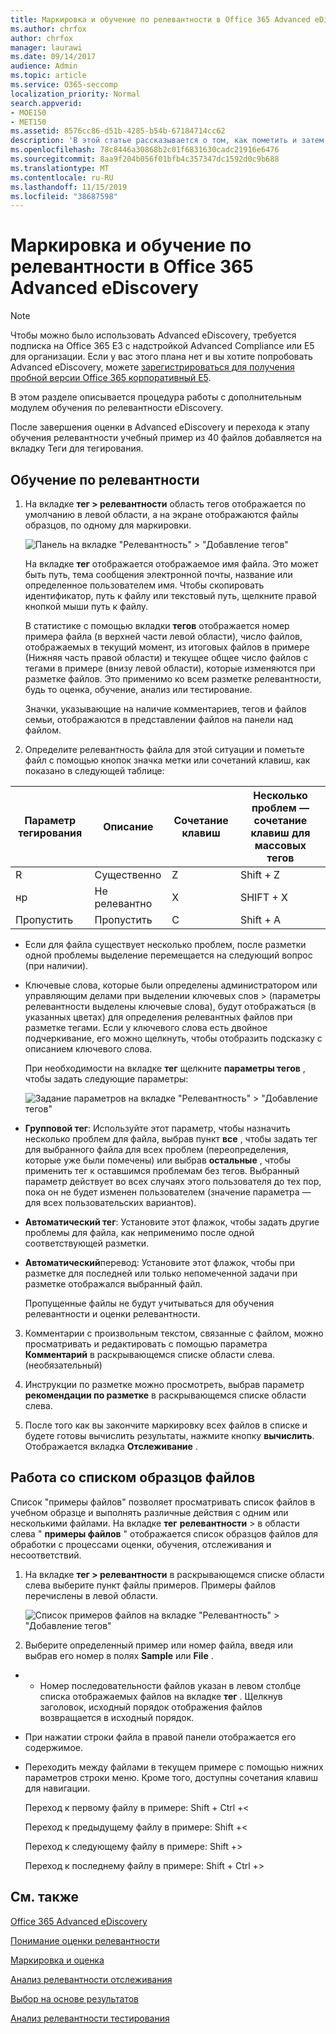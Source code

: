 ```yaml
---
title: Маркировка и обучение по релевантности в Office 365 Advanced eDiscovery
ms.author: chrfox
author: chrfox
manager: laurawi
ms.date: 09/14/2017
audience: Admin
ms.topic: article
ms.service: O365-seccomp
localization_priority: Normal
search.appverid:
- MOE150
- MET150
ms.assetid: 8576cc86-d51b-4285-b54b-67184714cc62
description: 'В этой статье рассказывается о том, как пометить и затем работать с обучающим образцом, в котором находится 40 файлов, на этапе обучения для Office 365 Advanced eDiscovery.  '
ms.openlocfilehash: 78c8446a30868b2c01f6831630cadc21916e6476
ms.sourcegitcommit: 8aa9f204b056f01bfb4c357347dc1592d0c9b688
ms.translationtype: MT
ms.contentlocale: ru-RU
ms.lasthandoff: 11/15/2019
ms.locfileid: "38687598"
---
```

# <a name="tagging-and-relevance-training-in-office-365-advanced-ediscovery"></a>Маркировка и обучение по релевантности в Office 365 Advanced eDiscovery

> [!NOTE]
> Чтобы можно было использовать Advanced eDiscovery, требуется подписка на Office 365 E3 с надстройкой Advanced Compliance или E5 для организации. Если у вас этого плана нет и вы хотите попробовать Advanced eDiscovery, можете [зарегистрироваться для получения пробной версии Office 365 корпоративный E5](https://go.microsoft.com/fwlink/p/?LinkID=698279). 
  
В этом разделе описывается процедура работы с дополнительным модулем обучения по релевантности eDiscovery. 
  
После завершения оценки в Advanced eDiscovery и перехода к этапу обучения релевантности учебный пример из 40 файлов добавляется на вкладку Теги для тегирования. 
  
## <a name="performing-relevance-training"></a>Обучение по релевантности

1. На вкладке **тег \> релевантности** область тегов отображается по умолчанию в левой области, а на экране отображаются файлы образцов, по одному для маркировки. 
    
    ![Панель на вкладке "Релевантность" > "Добавление тегов"](media/0cf19ab4-b427-4a7f-8749-0f4ed9afaf58.png)
  
    На вкладке **тег** отображается отображаемое имя файла. Это может быть путь, тема сообщения электронной почты, название или определенное пользователем имя. Чтобы скопировать идентификатор, путь к файлу или текстовый путь, щелкните правой кнопкой мыши путь к файлу. 
    
    В статистике с помощью вкладки **тегов** отображается номер примера файла (в верхней части левой области), число файлов, отображаемых в текущий момент, из итоговых файлов в примере (Нижняя часть правой области) и текущее общее число файлов с тегами в примере (внизу левой области), которые изменяются при разметке файлов. Это применимо ко всем разметке релевантности, будь то оценка, обучение, анализ или тестирование. 
    
    Значки, указывающие на наличие комментариев, тегов и файлов семьи, отображаются в представлении файлов на панели над файлом.
    
2. Определите релевантность файла для этой ситуации и пометьте файл с помощью кнопок значка метки или сочетаний клавиш, как показано в следующей таблице:

|**Параметр тегирования**|**Описание**|**Сочетание клавиш**|**Несколько проблем — сочетание клавиш для массовых тегов**|
|-----|-----|-----|-----|
|R  <br/> |Существенно  <br/> |Z  <br/> |Shift + Z  <br/> |
|нр  <br/> |Не релевантно  <br/> |X  <br/> |SHIFT + X  <br/> |
|Пропустить  <br/> |Пропустить  <br/> |C  <br/> |Shift + A  <br/> |
   
  - Если для файла существует несколько проблем, после разметки одной проблемы выделение перемещается на следующий вопрос (при наличии). 
    
  - Ключевые слова, которые были определены администратором или управляющим делами при выделении ключевых слов \> (параметры релевантности выделены ключевые слова), будут отображаться (в указанных цветах) для определения релевантных файлов при разметке тегами. Если у ключевого слова есть двойное подчеркивание, его можно щелкнуть, чтобы отобразить подсказку с описанием ключевого слова. 
    
    При необходимости на вкладке **тег** щелкните **параметры тегов** , чтобы задать следующие параметры: 
    
    ![Задание параметров на вкладке "Релевантность" > "Добавление тегов"](media/533e89fa-7eb4-409e-ab07-f5aab9296dd8.png)
  
  - **Групповой тег**: Используйте этот параметр, чтобы назначить несколько проблем для файла, выбрав пункт **все** , чтобы задать тег для выбранного файла для всех проблем (переопределения, которые уже были помечены) или выбрав **остальные** , чтобы применить тег к оставшимся проблемам без тегов. Выбранный параметр действует во всех случаях этого пользователя до тех пор, пока он не будет изменен пользователем (значение параметра — для всех пользовательских вариантов). 
    
  - **Автоматический тег**: Установите этот флажок, чтобы задать другие проблемы для файла, как неприменимо после одной соответствующей разметки.
    
  - **Автоматический**перевод: Установите этот флажок, чтобы при разметке для последней или только непомеченной задачи при разметке отображался выбранный файл. 
    
    Пропущенные файлы не будут учитываться для обучения релевантности и оценки релевантности.
    
3. Комментарии с произвольным текстом, связанные с файлом, можно просматривать и редактировать с помощью параметра **Комментарий** в раскрывающемся списке области слева. (необязательный) 
    
4. Инструкции по разметке можно просмотреть, выбрав параметр **рекомендации по разметке** в раскрывающемся списке области слева. 
    
5. После того как вы закончите маркировку всех файлов в списке и будете готовы вычислить результаты, нажмите кнопку **вычислить**. Отображается вкладка **Отслеживание** . 
    
## <a name="working-with-the-sample-files-list"></a>Работа со списком образцов файлов

Список "примеры файлов" позволяет просматривать список файлов в учебном образце и выполнять различные действия с одним или несколькими файлами. На вкладке **тег** **релевантности** \> в области слева " **примеры файлов** " отображается список образцов файлов для обработки с процессами оценки, обучения, отслеживания и несоответствий. 
  
1. На вкладке **тег \> релевантности** в раскрывающемся списке области слева выберите пункт файлы примеров. Примеры файлов перечислены в левой области. 
    
    ![Список примеров файлов на вкладке "Релевантность" > "Добавление тегов"](media/fd058bdd-645a-4af1-a1eb-bff08581cb18.png)
  
2. Выберите определенный пример или номер файла, введя или выбрав его номер в полях **Sample** или **File** . 
    
  -   - Номер последовательности файлов указан в левом столбце списка отображаемых файлов на вкладке **тег** . Щелкнув заголовок, исходный порядок отображения файлов возвращается в исходный порядок. 
    
  - При нажатии строки файла в правой панели отображается его содержимое.
    
  - Переходить между файлами в текущем примере с помощью нижних параметров строки меню. Кроме того, доступны сочетания клавиш для навигации.
    
    Переход к первому файлу в примере: Shift + Ctrl +\<
    
    Переход к предыдущему файлу в примере: Shift +\<
    
    Переход к следующему файлу в примере: Shift +\>
    
    Переход к последнему файлу в примере: Shift + Ctrl +\>
    
## <a name="see-also"></a>См. также

[Office 365 Advanced eDiscovery](office-365-advanced-ediscovery.md)
  
[Понимание оценки релевантности](assessment-in-relevance-in-advanced-ediscovery.md)
  
[Маркировка и оценка](tagging-and-assessment-in-advanced-ediscovery.md)
  
[Анализ релевантности отслеживания](track-relevance-analysis-in-advanced-ediscovery.md)
  
[Выбор на основе результатов](decision-based-on-the-results-in-advanced-ediscovery.md)
  
[Анализ релевантности тестирования](test-relevance-analysis-in-advanced-ediscovery.md)

